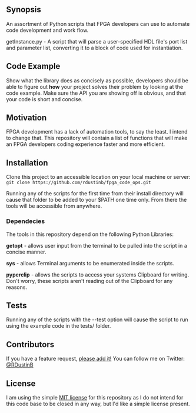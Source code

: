 ## Synopsis

An assortment of Python scripts that FPGA developers can use to automate code development and work flow.

getInstance.py - A script that will parse a user-specified HDL file's port list and parameter list, converting it to a block of code used for instantiation.

## Code Example

Show what the library does as concisely as possible, developers should be able to figure out **how** your project solves their problem by looking at the code example. Make sure the API you are showing off is obvious, and that your code is short and concise.

## Motivation

FPGA development has a lack of automation tools, to say the least. I intend to change that. This repository will contain a list of functions that will make an FPGA developers coding experience faster and more efficient.

## Installation

Clone this project to an accessible location on your local machine or server: 
` git clone https://github.com/rdustinb/fpga_code_ops.git `

Running any of the scripts for the first time from their install directory will cause that folder to be added to your $PATH one time only. From there the tools will be accessible from anywhere.

### Dependecies ###

The tools in this repository depend on the following Python Libraries:

**getopt** - allows user input from the terminal to be pulled into the script in a concise manner.

**sys** - allows Terminal arguments to be enumerated inside the scripts.

**pyperclip** - allows the scripts to access your systems Clipboard for writing. Don't worry, these scripts aren't reading out of the Clipboard for any reasons.

## Tests

Running any of the scripts with the --test option will cause the script to run using the example code in the tests/ folder.

## Contributors

If you have a feature request, [please add it!](https://github.com/rdustinb/fpga_code_ops/issues)
You can follow me on Twitter: [@RDustinB](https://twitter.com/RDustinB)

## License

I am using the simple [MIT license](http://choosealicense.com) for this repository as I do not intend for this code base to be closed in any way, but I'd like a simple license present.
